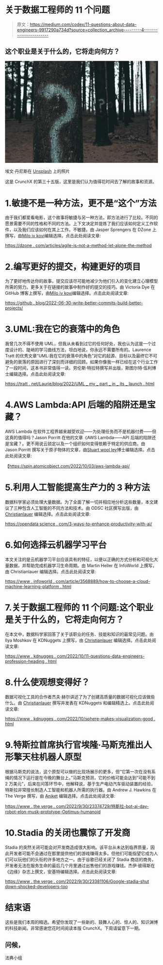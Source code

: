 # 关于数据工程师的 11 个问题

> 原文：<https://medium.com/codex/11-questions-about-data-engineers-9917290a734d?source=collection_archive---------4----------------------->

## 这个职业是关于什么的，它将走向何方？

![](img/5297b989f9af4ee9cd99e0d00c6b2a17.png)

埃文·丹尼斯在 [Unsplash](https://unsplash.com?utm_source=medium&utm_medium=referral) 上的照片

这是 CrunchX 的第三十五版，这里是我们认为值得花时间去了解的故事和资源。

# 1.敏捷不是一种方法，更不是“这个”方法

由于我们都爱看电影，这个故事将敏捷与另一种方法，即方法进行了比较。不同的愿景需要不同的性格和不同的方法。上下文决定并提炼了我们应该如何定义工作软件，以及我们应该如何在其上工作。不敏捷。由 Jasper Sprengers 在 DZone 上撰写，由[Milo iv kovi](https://medium.com/u/3ee57b082bb?source=post_page-----9917290a734d--------------------------------)编辑选择。点击此处阅读文章:

[https://dzone . com/articles/agile-is-not-a-method-let-alone-the-method](https://dzone.com/articles/agile-is-not-a-method-let-alone-the-method)

# 2.编写更好的提交，构建更好的项目

为了更好地传达你的故事，提交应该尽可能地减少为他们引入的变化建立心理模型所需的努力。更多关于在链接的故事中制作好的提交的技巧。由 Victoria Dye 在 GitHub 博客上撰写，由[Milo iv kovi](https://medium.com/u/3ee57b082bb?source=post_page-----9917290a734d--------------------------------)编辑选择。点击此处阅读文章:

[https://github . blog/2022-06-30-write-better-commits-build-better-projects/](https://github.blog/2022-06-30-write-better-commits-build-better-projects/)

# 3.UML:我在它的衰落中的角色

我曾几次不得不使用 UML，但我从未看到过它的任何好处，我也认为这是一个过度设计的、陡峭的学习曲线方法，坦白地说，你永远不需要所有的。Laurence Tratt 的优秀文章“UML:我在它的衰落中的角色”对它的起源、目标以及最终它不可避免的衰落的原因进行了深刻而详细的回顾。如果你像我一样已经在这个行业工作了一段时间，这本书非常值得一读。劳伦斯·特拉特撰写并出版，斯图尔特·伍利博士编辑选择。点击此处阅读文章:

[https://tratt . net/Laurie/blog/2022/UML _ my _ part _ in _ its _ launch . html](https://tratt.net/laurie/blog/2022/uml_my_part_in_its_downfall.html)

# 4.AWS Lambda:API 后端的陷阱还是宝藏？

AWS Lambda 在软件工程界越来越受欢迎——为处理任务而不是机器付费——但这真的值得吗？Jason Porritt 在他的文章《AWS Lambda——API 后端的陷阱还是宝藏？。更不用说云锁定以及一个组织如何变得依赖于特定的供应商。由 Jason Porritt 撰写关于原子物体的文章，由[Stuart wool ley](https://medium.com/u/a435b5883828?source=post_page-----9917290a734d--------------------------------)博士编辑选择。点击此处阅读文章:

【https://spin.atomicobject.com/2022/10/03/aws-lambda-api/ 

# 5.利用人工智能提高生产力的 3 种方法

数据科学家必须处理大量数据。为了全面了解一切并相应地分析这些数量，本文建议了三种包含人工智能的不同方法和技术。由 ODSC 社区撰写出版，由 [Christianlauer](https://medium.com/u/2696f801a31a?source=post_page-----9917290a734d--------------------------------) 编辑选择。点击此处阅读文章:

[https://opendata science . com/3-ways-to-enhance-productivity-with-ai/](https://opendatascience.com/3-ways-to-enhance-productivity-with-ai/)

# 6.如何选择云机器学习平台

本文关注的是云机器学习平台应该具有的特征，以便以正确的方式分析和可视化大量数据，并帮助完成机器学习生命周期。由 Martin Heller 在 InfoWorld 上撰写，由 Christianlauer 编辑选择。点击此处阅读文章:

[https://www . infoworld . com/article/3568889/how-to-choose-a-cloud-machine-learning-platform . html](https://www.infoworld.com/article/3568889/how-to-choose-a-cloud-machine-learning-platform.html)

# 7.关于数据工程师的 11 个问题:这个职业是关于什么的，它将走向何方？

在本文中，数据科学家回答了关于该职业的任务、技能和知识的最常见问题。由 Ilya Moshkov 在 KDNuggets 上撰写，由 [Christianlauer](https://medium.com/u/2696f801a31a?source=post_page-----9917290a734d--------------------------------) 编辑选择。点击此处阅读文章:

[https://www . kdnugges . com/2022/10/11-questions-data-engineers-profession-heading . html](https://www.kdnuggets.com/2022/10/11-questions-data-engineers-profession-heading.html)

# 8.什么使观想变得好？

数据可视化工具的合作者杰夫·赫尔讲述了为了创建高质量的数据可视化应该做些什么。由 [Christianlauer](https://medium.com/u/2696f801a31a?source=post_page-----9917290a734d--------------------------------) 撰写并发表在 KDNuggets 和编辑精选上。点击此处阅读文章:

[https://www . kdnugges . com/2022/10/sphere-makes-visualization-good . html](https://www.kdnuggets.com/2022/10/sphere-makes-visualization-good.html)

# 9.特斯拉首席执行官埃隆·马斯克推出人形擎天柱机器人原型

根据马斯克的说法，这个原型可以做的比现场展示的更多，但“它第一次在没有系绳的情况下运行是在今晚的舞台上。”马斯克预测，它的价格可能会达到“可能不到 2 万美元”，后来在问答环节中，他解释说，基于生产电动汽车驱动装置的经验，特斯拉非常擅长制造人工智能和机器人所需的执行器。由 Andrew J. Hawkins 在 The Verge 撰写，由 [Aniket](https://medium.com/u/63e8b30e596f?source=post_page-----9917290a734d--------------------------------) 编辑选择。点击此处阅读文章:

[https://www . the verge . com/2022/9/30/23374729/特斯拉-bot-ai-day-robot-elon-musk-prototype-Optimus-humanoid](https://www.theverge.com/2022/9/30/23374729/tesla-bot-ai-day-robot-elon-musk-prototype-optimus-humanoid)

# 10.Stadia 的关闭也震惊了开发商

Stadia 的突然关闭可能会对开发商造成很大影响。该平台从未达到临界质量，因此开发者可能不会通过在那里提供他们的游戏赚得太多。但他们可能指望它成为人们可以玩他们的头衔的许多地方之一。由于谷歌已经关闭了 Stadia 商店的商务，开发者无法在服务生命的最后几个月里通过出售他们的游戏赚钱。杰伊·彼得斯在《边缘》杂志上撰文，安基特编辑选择。点击此处阅读文章:

[https://www . the verge . com/2022/9/30/23381106/Google-stadia-shut down-shocked-developers-too](https://www.theverge.com/2022/9/30/23381106/google-stadia-shutdown-shocked-developers-too)

# 结束语

这些是我们本周的精选。希望你发现了一些新的、鼓舞人心的、惊人的、知识渊博的科技新闻。非常感谢您花时间阅读本版 CrunchX。下周请留意下一期。

## 问候，

法典小组